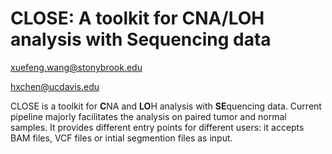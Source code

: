 

CLOSE: A toolkit for **C**NA/**LO**H analysis with **Se**quencing data
====

xuefeng.wang@stonybrook.edu 

hxchen@ucdavis.edu


CLOSE is a toolkit for **C**NA and **LO**H analysis with **SE**quencing data. Current pipeline majorly facilitates the analysis  on paired tumor and normal samples. It provides different entry points for different users: it accepts BAM files, VCF files or intial segmention files as input.

